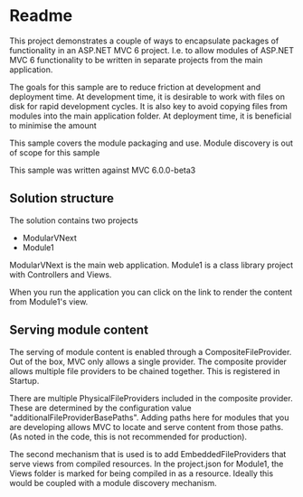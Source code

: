 # Readme #
This project demonstrates a couple of ways to encapsulate packages of functionality in an ASP.NET MVC 6 project. I.e. to allow modules of ASP.NET MVC 6 functionality to be written in separate projects from the main application.


The goals for this sample are to reduce friction at development and deployment time. At development time, it is desirable to work with files on disk for rapid development cycles. It is also key to avoid copying files from modules into the main application folder. At deployment time, it is beneficial to minimise the amount 


This sample covers the module packaging and use. Module discovery is out of scope for this sample 

This sample was written against MVC 6.0.0-beta3

## Solution structure ##
The solution contains two projects
- ModularVNext
- Module1

ModularVNext is the main web application.
Module1 is a class library project with Controllers and Views.


When you run the application you can click on the link to render the content from Module1's view.

## Serving module content ##
The serving of module content is enabled through a CompositeFileProvider. Out of the box, MVC only allows a single provider. The composite provider allows multiple file providers to be chained together. This is registered in Startup.


There are multiple PhysicalFileProviders included in the composite provider. These are determined by the configuration value "additionalFileProviderBasePaths". Adding paths here for modules that you are developing allows MVC to locate and serve content from those paths. (As noted in the code, this is not recommended for production).

The second mechanism that is used is to add EmbeddedFileProviders that serve views from compiled resources. In the project.json for Module1, the Views folder is marked for being compiled in as a resource. Ideally this would be coupled with a module discovery mechanism.
